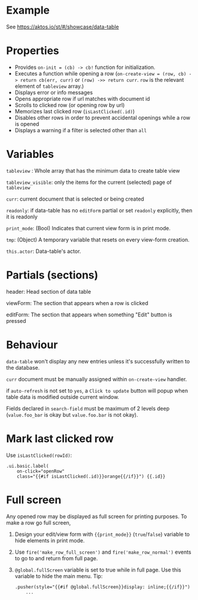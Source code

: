 # Example

See https://aktos.io/st/#/showcase/data-table

# Properties

- Provides `on-init = (cb) -> cb!` function for initialization.
- Executes a function while opening a row (`on-create-view = (row, cb) -> return cb(err, curr)` or `(row) ->> return curr`. `row` is the relevant element of `tableview` array.)
- Displays error or info messages
- Opens appropriate row if url matches with document id
- Scrolls to clicked row (or opening row by url)
- Memorizes last clicked row (`isLastClicked(.id)`)
- Disables other rows in order to prevent accidental openings while a row is opened
- Displays a warning if a filter is selected other than `all`

# Variables

`tableview` : Whole array that has the minimum data to create table view

`tableview_visible`: only the items for the current (selected) page of `tableview`

`curr`: current document that is selected or being created

`readonly`: if data-table has no `editForm` partial or set `readonly` explicitly, then it is readonly

`print_mode`: (Bool) Indicates that current view form is in print mode.

`tmp`: (Object) A temporary variable that resets on every view-form creation.

`this.actor`: Data-table's actor.

# Partials (sections)

header: Head section of data table

viewForm: The section that appears when a row is clicked

editForm: The section that appears when something "Edit" button is pressed


# Behaviour

`data-table` won't display any new entries unless it's successfully written to the database.

`curr` document must be manually assigned within `on-create-view` handler.

if `auto-refresh` is not set to `yes`, a `Click to update` button will popup when table data is modified outside current window.

Fields declared in `search-field` must be maximum of 2 levels deep (`value.foo_bar` is okay but `value.foo.bar` is not okay).

# Mark last clicked row 

Use `isLastClicked(rowId)`: 

    .ui.basic.label(
        on-click="openRow" 
        class="{{#if isLastClicked(.id)}}orange{{/if}}") {{.id}}

# Full screen 

Any opened row may be displayed as full screen for printing purposes. To make a row go full screen, 

1. Design your edit/view form with `{{print_mode}}` (`true`/`false`) variable to hide elements in print mode. 
2. Use `fire('make_row_full_screen')` and `fire('make_row_normal')` events to go to and return from full page.
3. `@global.fullScreen` variable is set to true while in full page. Use this variable to hide the main menu. Tip: 

    ```pug
    .pusher(style="{{#if @global.fullScreen}}display: inline;{{/if}}")
        ...
    ```